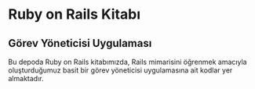 # Ruby on Rails Kitabı
## Görev Yöneticisi Uygulaması
Bu depoda Ruby on Rails kitabımızda, Rails mimarisini öğrenmek amacıyla
oluşturduğumuz basit bir görev yöneticisi uygulamasına ait kodlar yer almaktadır.
